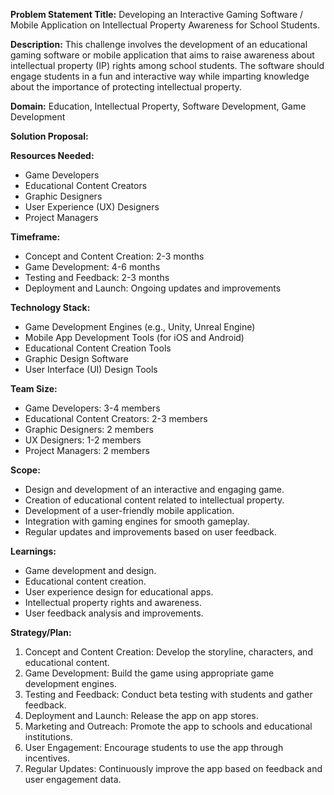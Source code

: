 **Problem Statement Title:** Developing an Interactive Gaming Software / Mobile Application on Intellectual Property Awareness for School Students.

**Description:** This challenge involves the development of an educational gaming software or mobile application that aims to raise awareness about intellectual property (IP) rights among school students. The software should engage students in a fun and interactive way while imparting knowledge about the importance of protecting intellectual property.

**Domain:** Education, Intellectual Property, Software Development, Game Development

**Solution Proposal:**

**Resources Needed:**
- Game Developers
- Educational Content Creators
- Graphic Designers
- User Experience (UX) Designers
- Project Managers

**Timeframe:**
- Concept and Content Creation: 2-3 months
- Game Development: 4-6 months
- Testing and Feedback: 2-3 months
- Deployment and Launch: Ongoing updates and improvements

**Technology Stack:**
- Game Development Engines (e.g., Unity, Unreal Engine)
- Mobile App Development Tools (for iOS and Android)
- Educational Content Creation Tools
- Graphic Design Software
- User Interface (UI) Design Tools

**Team Size:**
- Game Developers: 3-4 members
- Educational Content Creators: 2-3 members
- Graphic Designers: 2 members
- UX Designers: 1-2 members
- Project Managers: 2 members

**Scope:**
- Design and development of an interactive and engaging game.
- Creation of educational content related to intellectual property.
- Development of a user-friendly mobile application.
- Integration with gaming engines for smooth gameplay.
- Regular updates and improvements based on user feedback.

**Learnings:**
- Game development and design.
- Educational content creation.
- User experience design for educational apps.
- Intellectual property rights and awareness.
- User feedback analysis and improvements.

**Strategy/Plan:**
1. Concept and Content Creation: Develop the storyline, characters, and educational content.
2. Game Development: Build the game using appropriate game development engines.
3. Testing and Feedback: Conduct beta testing with students and gather feedback.
4. Deployment and Launch: Release the app on app stores.
5. Marketing and Outreach: Promote the app to schools and educational institutions.
6. User Engagement: Encourage students to use the app through incentives.
7. Regular Updates: Continuously improve the app based on feedback and user engagement data.